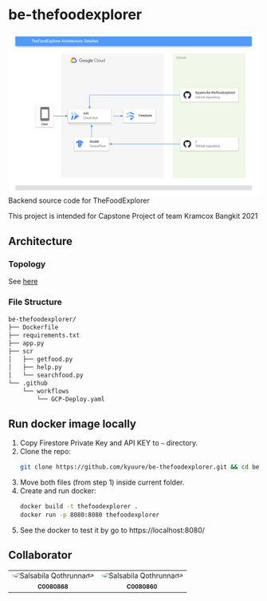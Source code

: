 # be-thefoodexplorer

![alt text](https://github.com/kyuure/be-thefoodexplorer/blob/main/img/v1.4.png "Server Topology")
Backend source code for TheFoodExplorer

This project is intended for Capstone Project of team Kramcox Bangkit 2021


## Architecture

### Topology
See [here](https://docs.google.com/presentation/d/1f8nl-JyYW6cXSfhCECTw_V_pQeOYsfTQ-flmfxzbivU/edit?usp=sharing "API Architecture")

### File Structure
```
be-thefoodexplorer/
├── Dockerfile
├── requirements.txt
├── app.py
├── scr
│   ├── getfood.py
│   ├── help.py
│   └── searchfood.py
└── .github
    └── workflows
        └── GCP-Deploy.yaml
```


## Run docker image locally
1. Copy Firestore Private Key and API KEY to `~` directory.
2. Clone the repo:
    ```sh
    git clone https://github.com/kyuure/be-thefoodexplorer.git && cd be-thefoodexplorer
    ```
3. Move both files (from step 1) inside current folder.
4. Create and run docker:
    ```sh
    docker build -t thefoodexplorer .
    docker run -p 8080:8080 thefoodexplorer
    ```
5. See the docker to test it by go to https://localhost:8080/


## Collaborator
<table>
  <tr>
<td align="center">
  <img src="https://avatars.githubusercontent.com/kyuure" width="100px;" alt="Salsabila Qothrunnada" style="border-radius:50%"/>
  <br/>
  <sub><b>C0080868</b></sub>
  <br/>
</td>
<td align="center">
  <img src="https://avatars.githubusercontent.com/donitan2018" width="100px;" alt="Salsabila Qothrunnada" style="border-radius:50%"/>
  <br/>
  <sub><b>C0080860</b></sub>
  <br/>
</td>
  </tr>
</table>
